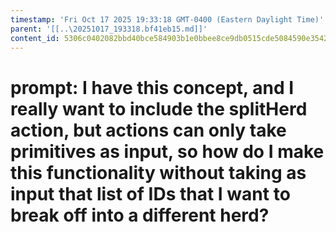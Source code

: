 ```yaml
---
timestamp: 'Fri Oct 17 2025 19:33:18 GMT-0400 (Eastern Daylight Time)'
parent: '[[..\20251017_193318.bf41eb15.md]]'
content_id: 5306c0402082bbd40bce584903b1e0bbee8ce9db0515cde5084590e3542fd42f
---
```


# prompt: I have this concept, and I really want to include the splitHerd action, but actions can only take primitives as input, so how do I make this functionality without taking as input that list of IDs that I want to break off into a different herd?
